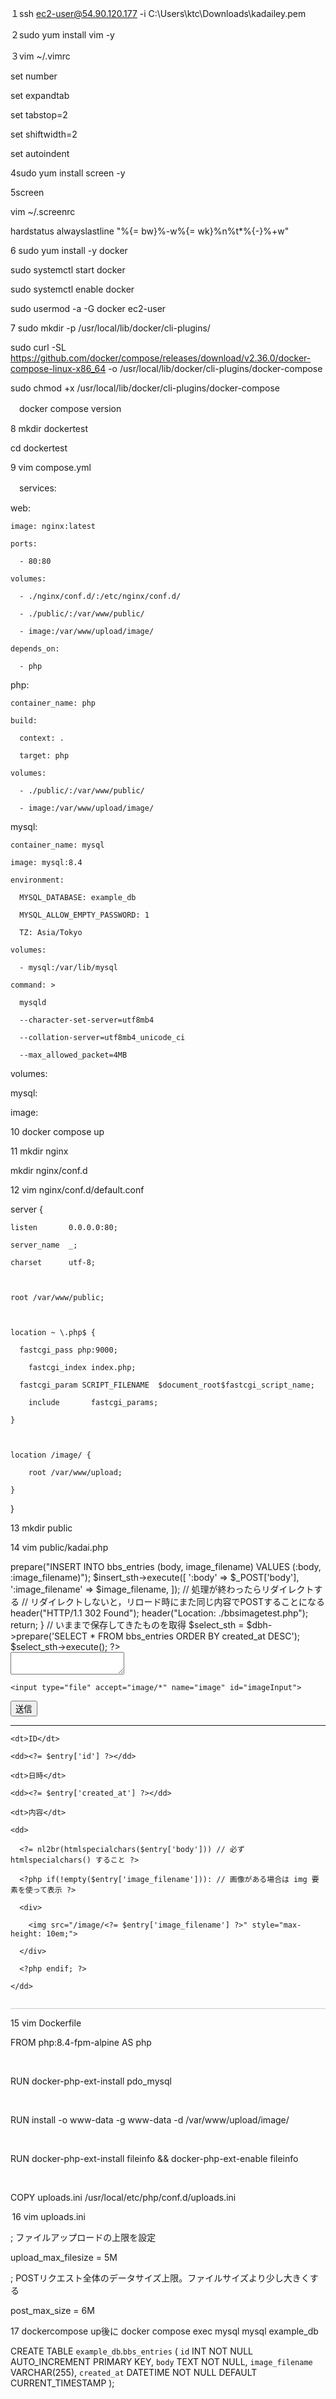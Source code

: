 １ssh ec2-user@54.90.120.177 -i C:\Users\ktc\Downloads\kadailey.pem 

２sudo yum install vim -y 

３vim ~/.vimrc 

set number 

set expandtab 

set tabstop=2 

set shiftwidth=2 

set autoindent 

4sudo yum install screen -y 

5screen 

vim ~/.screenrc 

hardstatus alwayslastline "%{= bw}%-w%{= wk}%n%t*%{-}%+w" 

6 sudo yum install -y docker 

sudo systemctl start docker 

sudo systemctl enable docker 

sudo usermod -a -G docker ec2-user 

7 sudo mkdir -p /usr/local/lib/docker/cli-plugins/ 

sudo curl -SL https://github.com/docker/compose/releases/download/v2.36.0/docker-compose-linux-x86_64 -o /usr/local/lib/docker/cli-plugins/docker-compose 

sudo chmod +x /usr/local/lib/docker/cli-plugins/docker-compose 

　docker compose version 

8 mkdir dockertest 

cd dockertest 

9 vim compose.yml 

　services: 

  web: 

    image: nginx:latest 

    ports: 

      - 80:80 

    volumes: 

      - ./nginx/conf.d/:/etc/nginx/conf.d/ 

      - ./public/:/var/www/public/ 

      - image:/var/www/upload/image/ 

    depends_on: 

      - php 

  php: 

    container_name: php 

    build: 

      context: . 

      target: php 

    volumes: 

      - ./public/:/var/www/public/ 

      - image:/var/www/upload/image/ 

  mysql: 

    container_name: mysql 

    image: mysql:8.4 

    environment: 

      MYSQL_DATABASE: example_db 

      MYSQL_ALLOW_EMPTY_PASSWORD: 1 

      TZ: Asia/Tokyo 

    volumes: 

      - mysql:/var/lib/mysql 

    command: > 

      mysqld 

      --character-set-server=utf8mb4 

      --collation-server=utf8mb4_unicode_ci 

      --max_allowed_packet=4MB 

volumes: 

  mysql: 

  image: 

10 docker compose up 

11 mkdir nginx 

mkdir nginx/conf.d 

12 vim nginx/conf.d/default.conf 

  

server { 

    listen       0.0.0.0:80; 

    server_name  _; 

    charset      utf-8; 

 

    root /var/www/public; 

 

    location ~ \.php$ { 

      fastcgi_pass php:9000; 

      	fastcgi_index index.php; 

      fastcgi_param SCRIPT_FILENAME  $document_root$fastcgi_script_name; 

      	include       fastcgi_params; 

    } 

 

    location /image/ { 

        root /var/www/upload; 

    } 

                 

} 

13 mkdir public 

14 vim public/kadai.php 

<?php 

$dbh = new PDO('mysql:host=mysql;dbname=example_db', 'root', ''); 

 

if (isset($_POST['body'])) { 

  // POSTで送られてくるフォームパラメータ body がある場合 

 

  $image_filename = null; 

  if (isset($_FILES['image']) && !empty($_FILES['image']['tmp_name'])) { 

    // アップロードされた画像がある場合 

    if (preg_match('/^image\//', mime_content_type($_FILES['image']['tmp_name'])) !== 1) { 

      // アップロードされたものが画像ではなかった場合処理を強制的に終了 

      header("HTTP/1.1 302 Found"); 

      header("Location: ./bbsimagetest.php"); 

      return; 

    } 

 

    // 元のファイル名から拡張子を取得 

    $pathinfo = pathinfo($_FILES['image']['name']); 

    $extension = $pathinfo['extension']; 

    // 新しいファイル名を決める。他の投稿の画像ファイルと重複しないように時間+乱数で決める。 

    $image_filename = strval(time()) . bin2hex(random_bytes(25)) . '.' . $extension; 

    $filepath =  '/var/www/upload/image/' . $image_filename; 

    move_uploaded_file($_FILES['image']['tmp_name'], $filepath); 

  } 

 

  // insertする 

  $insert_sth = $dbh->prepare("INSERT INTO bbs_entries (body, image_filename) VALUES (:body, :image_filename)"); 

  $insert_sth->execute([ 

    ':body' => $_POST['body'], 

    ':image_filename' => $image_filename, 

  ]); 

 

  // 処理が終わったらリダイレクトする 

  // リダイレクトしないと，リロード時にまた同じ内容でPOSTすることになる 

  header("HTTP/1.1 302 Found"); 

  header("Location: ./bbsimagetest.php"); 

  return; 

} 

 

// いままで保存してきたものを取得 

$select_sth = $dbh->prepare('SELECT * FROM bbs_entries ORDER BY created_at DESC'); 

$select_sth->execute(); 

?> 

 

<!-- フォームのPOST先はこのファイル自身にする --> 

<form method="POST" action="./bbsimagetest.php" enctype="multipart/form-data"> 

  <textarea name="body" required></textarea> 

  <div style="margin: 1em 0;"> 

    <input type="file" accept="image/*" name="image" id="imageInput"> 

  </div> 

  <button type="submit">送信</button> 

</form> 

 

<hr> 

 

<?php foreach($select_sth as $entry): ?> 

  <dl style="margin-bottom: 1em; padding-bottom: 1em; border-bottom: 1px solid #ccc;"> 

    <dt>ID</dt> 

    <dd><?= $entry['id'] ?></dd> 

    <dt>日時</dt> 

    <dd><?= $entry['created_at'] ?></dd> 

    <dt>内容</dt> 

    <dd> 

      <?= nl2br(htmlspecialchars($entry['body'])) // 必ず htmlspecialchars() すること ?> 

      <?php if(!empty($entry['image_filename'])): // 画像がある場合は img 要素を使って表示 ?> 

      <div> 

        <img src="/image/<?= $entry['image_filename'] ?>" style="max-height: 10em;"> 

      </div> 

      <?php endif; ?> 

    </dd> 

  </dl> 

<?php endforeach ?> 

 

<script> 

document.addEventListener("DOMContentLoaded", () => { 

  const imageInput = document.getElementById("imageInput"); 

  imageInput.addEventListener("change", () => { 

    if (imageInput.files.length < 1) { 

      // 未選択の場合 

      return; 

    } 

    if (imageInput.files[0].size > 5 * 1024 * 1024) { 

      // ファイルが5MBより多い場合 

      alert("5MB以下のファイルを選択してください。"); 

      imageInput.value = ""; 

    } 

  }); 

}); 

</script> 

 

 

15 vim Dockerfile 

FROM php:8.4-fpm-alpine AS php 

  

RUN docker-php-ext-install pdo_mysql 

  

RUN install -o www-data -g www-data -d /var/www/upload/image/ 

  

RUN docker-php-ext-install fileinfo && docker-php-ext-enable fileinfo 

  

COPY uploads.ini /usr/local/etc/php/conf.d/uploads.ini 

 16 vim uploads.ini  

  ; ファイルアップロードの上限を設定 

upload_max_filesize = 5M 

  

; POSTリクエスト全体のデータサイズ上限。ファイルサイズより少し大きくする 

post_max_size = 6M 

 

17 dockercompose up後に
docker compose exec mysql mysql example_db 
 
CREATE TABLE `example_db`.`bbs_entries` ( 
  `id` INT NOT NULL AUTO_INCREMENT PRIMARY KEY, 
  `body` TEXT NOT NULL, 
  `image_filename` VARCHAR(255), 
  `created_at` DATETIME NOT NULL DEFAULT CURRENT_TIMESTAMP 
 );

